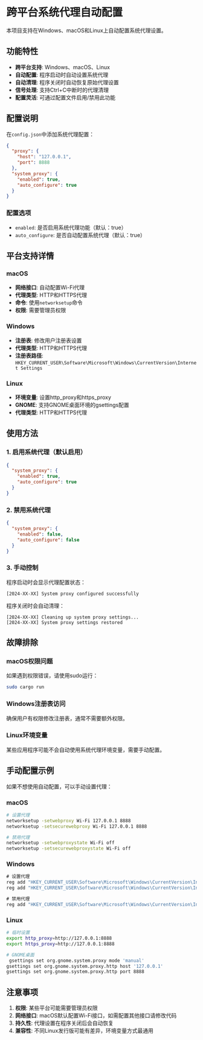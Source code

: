# 跨平台系统代理自动配置

本项目支持在Windows、macOS和Linux上自动配置系统代理设置。

## 功能特性

- **跨平台支持**: Windows、macOS、Linux
- **自动配置**: 程序启动时自动设置系统代理
- **自动清理**: 程序关闭时自动恢复原始代理设置
- **信号处理**: 支持Ctrl+C中断时的代理清理
- **配置灵活**: 可通过配置文件启用/禁用此功能

## 配置说明

在`config.json`中添加系统代理配置：

```json
{
  "proxy": {
    "host": "127.0.0.1",
    "port": 8888
  },
  "system_proxy": {
    "enabled": true,
    "auto_configure": true
  }
}
```

### 配置选项

- `enabled`: 是否启用系统代理功能（默认：true）
- `auto_configure`: 是否自动配置系统代理（默认：true）

## 平台支持详情

### macOS
- **网络接口**: 自动配置Wi-Fi代理
- **代理类型**: HTTP和HTTPS代理
- **命令**: 使用`networksetup`命令
- **权限**: 需要管理员权限

### Windows
- **注册表**: 修改用户注册表设置
- **代理类型**: HTTP和HTTPS代理
- **注册表路径**: `HKEY_CURRENT_USER\Software\Microsoft\Windows\CurrentVersion\Internet Settings`

### Linux
- **环境变量**: 设置http_proxy和https_proxy
- **GNOME**: 支持GNOME桌面环境的gsettings配置
- **代理类型**: HTTP和HTTPS代理

## 使用方法

### 1. 启用系统代理（默认启用）
```json
{
  "system_proxy": {
    "enabled": true,
    "auto_configure": true
  }
}
```

### 2. 禁用系统代理
```json
{
  "system_proxy": {
    "enabled": false,
    "auto_configure": false
  }
}
```

### 3. 手动控制
程序启动时会显示代理配置状态：
```
[2024-XX-XX] System proxy configured successfully
```

程序关闭时会自动清理：
```
[2024-XX-XX] Cleaning up system proxy settings...
[2024-XX-XX] System proxy settings restored
```

## 故障排除

### macOS权限问题
如果遇到权限错误，请使用sudo运行：
```bash
sudo cargo run
```

### Windows注册表访问
确保用户有权限修改注册表，通常不需要额外权限。

### Linux环境变量
某些应用程序可能不会自动使用系统代理环境变量，需要手动配置。

## 手动配置示例

如果不想使用自动配置，可以手动设置代理：

### macOS
```bash
# 设置代理
networksetup -setwebproxy Wi-Fi 127.0.0.1 8888
networksetup -setsecurewebproxy Wi-Fi 127.0.0.1 8888

# 禁用代理
networksetup -setwebproxystate Wi-Fi off
networksetup -setsecurewebproxystate Wi-Fi off
```

### Windows
```cmd
# 设置代理
reg add "HKEY_CURRENT_USER\Software\Microsoft\Windows\CurrentVersion\Internet Settings" /v ProxyEnable /t REG_DWORD /d 1 /f
reg add "HKEY_CURRENT_USER\Software\Microsoft\Windows\CurrentVersion\Internet Settings" /v ProxyServer /t REG_SZ /d "127.0.0.1:8888" /f

# 禁用代理
reg add "HKEY_CURRENT_USER\Software\Microsoft\Windows\CurrentVersion\Internet Settings" /v ProxyEnable /t REG_DWORD /d 0 /f
```

### Linux
```bash
# 临时设置
export http_proxy=http://127.0.0.1:8888
export https_proxy=http://127.0.0.1:8888

# GNOME桌面
 gsettings set org.gnome.system.proxy mode 'manual'
gsettings set org.gnome.system.proxy.http host '127.0.0.1'
gsettings set org.gnome.system.proxy.http port 8888
```

## 注意事项

1. **权限**: 某些平台可能需要管理员权限
2. **网络接口**: macOS默认配置Wi-Fi接口，如需配置其他接口请修改代码
3. **持久性**: 代理设置在程序关闭后会自动恢复
4. **兼容性**: 不同Linux发行版可能有差异，环境变量方式最通用